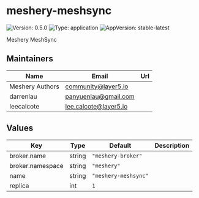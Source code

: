 # meshery-meshsync

![Version: 0.5.0](https://img.shields.io/badge/Version-0.5.0-informational?style=flat-square) ![Type: application](https://img.shields.io/badge/Type-application-informational?style=flat-square) ![AppVersion: stable-latest](https://img.shields.io/badge/AppVersion-stable--latest-informational?style=flat-square)

Meshery MeshSync

## Maintainers

| Name | Email | Url |
| ---- | ------ | --- |
| Meshery Authors | <community@layer5.io> |  |
| darrenlau | <panyuenlau@gmail.com> |  |
| leecalcote | <lee.calcote@layer5.io> |  |

## Values

| Key | Type | Default | Description |
|-----|------|---------|-------------|
| broker.name | string | `"meshery-broker"` |  |
| broker.namespace | string | `"meshery"` |  |
| name | string | `"meshery-meshsync"` |  |
| replica | int | `1` |  |

